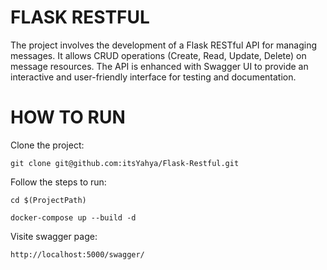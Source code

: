 # FLASK RESTFUL

The project involves the development of a Flask RESTful API for managing messages. 
It allows CRUD operations (Create, Read, Update, Delete) on message resources. 
The API is enhanced with Swagger UI to provide an interactive and user-friendly interface for testing and documentation.

# HOW TO RUN

Clone the project:

    git clone git@github.com:itsYahya/Flask-Restful.git

Follow the steps to run:

    cd $(ProjectPath)

    docker-compose up --build -d

Visite swagger page:

    http://localhost:5000/swagger/
